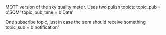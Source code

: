 MQTT version of the sky quality meter.
Uses two pulish topics:
topic_pub = b'SQM'
topic_pub_time = b'Date'

One subscribe topic, just in case the sqm should receive something
topic_sub = b'notification'
